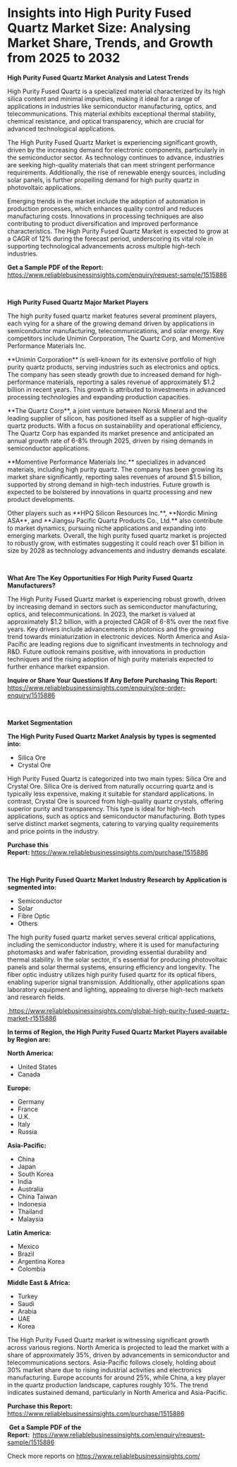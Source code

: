 <p><h1>Insights into High Purity Fused Quartz Market Size: Analysing Market Share, Trends, and Growth from 2025 to 2032</h1></p><p><strong>High Purity Fused Quartz Market Analysis and Latest Trends</strong></p>
<p><p>High Purity Fused Quartz is a specialized material characterized by its high silica content and minimal impurities, making it ideal for a range of applications in industries like semiconductor manufacturing, optics, and telecommunications. This material exhibits exceptional thermal stability, chemical resistance, and optical transparency, which are crucial for advanced technological applications.</p><p>The High Purity Fused Quartz Market is experiencing significant growth, driven by the increasing demand for electronic components, particularly in the semiconductor sector. As technology continues to advance, industries are seeking high-quality materials that can meet stringent performance requirements. Additionally, the rise of renewable energy sources, including solar panels, is further propelling demand for high purity quartz in photovoltaic applications.</p><p>Emerging trends in the market include the adoption of automation in production processes, which enhances quality control and reduces manufacturing costs. Innovations in processing techniques are also contributing to product diversification and improved performance characteristics. The High Purity Fused Quartz Market is expected to grow at a CAGR of 12% during the forecast period, underscoring its vital role in supporting technological advancements across multiple high-tech industries.</p></p>
<p><strong>Get a Sample PDF of the Report:&nbsp;</strong> <a href="https://www.reliablebusinessinsights.com/enquiry/request-sample/1515886?utm_campaign=3256&utm_medium=2&utm_source=Github&utm_content=ia&utm_term=29032025&utm_id=high-purity-fused-quartz">https://www.reliablebusinessinsights.com/enquiry/request-sample/1515886</a></p>
<p>&nbsp;</p>
<p><strong>High Purity Fused Quartz Major Market Players</strong></p>
<p><p>The high purity fused quartz market features several prominent players, each vying for a share of the growing demand driven by applications in semiconductor manufacturing, telecommunications, and solar energy. Key competitors include Unimin Corporation, The Quartz Corp, and Momentive Performance Materials Inc.</p><p>**Unimin Corporation** is well-known for its extensive portfolio of high purity quartz products, serving industries such as electronics and optics. The company has seen steady growth due to increased demand for high-performance materials, reporting a sales revenue of approximately $1.2 billion in recent years. This growth is attributed to investments in advanced processing technologies and expanding production capacities.</p><p>**The Quartz Corp**, a joint venture between Norsk Mineral and the leading supplier of silicon, has positioned itself as a supplier of high-quality quartz products. With a focus on sustainability and operational efficiency, The Quartz Corp has expanded its market presence and anticipated an annual growth rate of 6-8% through 2025, driven by rising demands in semiconductor applications.</p><p>**Momentive Performance Materials Inc.** specializes in advanced materials, including high purity quartz. The company has been growing its market share significantly, reporting sales revenues of around $1.5 billion, supported by strong demand in high-tech industries. Future growth is expected to be bolstered by innovations in quartz processing and new product developments.</p><p>Other players such as **HPQ Silicon Resources Inc.**, **Nordic Mining ASA**, and **Jiangsu Pacific Quartz Products Co., Ltd.** also contribute to market dynamics, pursuing niche applications and expanding into emerging markets. Overall, the high purity fused quartz market is projected to robustly grow, with estimates suggesting it could reach over $1 billion in size by 2028 as technology advancements and industry demands escalate.</p></p>
<p>&nbsp;</p>
<p><strong>What Are The Key Opportunities For High Purity Fused Quartz Manufacturers?</strong></p>
<p><p>The High Purity Fused Quartz market is experiencing robust growth, driven by increasing demand in sectors such as semiconductor manufacturing, optics, and telecommunications. In 2023, the market is valued at approximately $1.2 billion, with a projected CAGR of 6-8% over the next five years. Key drivers include advancements in photonics and the growing trend towards miniaturization in electronic devices. North America and Asia-Pacific are leading regions due to significant investments in technology and R&D. Future outlook remains positive, with innovations in production techniques and the rising adoption of high purity materials expected to further enhance market expansion.</p></p>
<p><strong>Inquire or Share Your Questions If Any Before Purchasing This Report:</strong> <a href="https://www.reliablebusinessinsights.com/enquiry/pre-order-enquiry/1515886?utm_campaign=3256&utm_medium=2&utm_source=Github&utm_content=ia&utm_term=29032025&utm_id=high-purity-fused-quartz">https://www.reliablebusinessinsights.com/enquiry/pre-order-enquiry/1515886</a></p>
<p>&nbsp;</p>
<p><strong>Market Segmentation</strong></p>
<p><strong>The High Purity Fused Quartz Market Analysis by types is segmented into:</strong></p>
<p><ul><li>Silica Ore</li><li>Crystal Ore</li></ul></p>
<p><p>High Purity Fused Quartz is categorized into two main types: Silica Ore and Crystal Ore. Silica Ore is derived from naturally occurring quartz and is typically less expensive, making it suitable for standard applications. In contrast, Crystal Ore is sourced from high-quality quartz crystals, offering superior purity and transparency. This type is ideal for high-tech applications, such as optics and semiconductor manufacturing. Both types serve distinct market segments, catering to varying quality requirements and price points in the industry.</p></p>
<p><strong>Purchase this Report:&nbsp;</strong><a href="https://www.reliablebusinessinsights.com/purchase/1515886?utm_campaign=3256&utm_medium=2&utm_source=Github&utm_content=ia&utm_term=29032025&utm_id=high-purity-fused-quartz">https://www.reliablebusinessinsights.com/purchase/1515886</a></p>
<p>&nbsp;</p>
<p><strong>The High Purity Fused Quartz Market Industry Research by Application is segmented into:</strong></p>
<p><ul><li>Semiconductor</li><li>Solar</li><li>Fibre Optic</li><li>Others</li></ul></p>
<p><p>The high purity fused quartz market serves several critical applications, including the semiconductor industry, where it is used for manufacturing photomasks and wafer fabrication, providing essential durability and thermal stability. In the solar sector, it's essential for producing photovoltaic panels and solar thermal systems, ensuring efficiency and longevity. The fiber optic industry utilizes high purity fused quartz for its optical fibers, enabling superior signal transmission. Additionally, other applications span laboratory equipment and lighting, appealing to diverse high-tech markets and research fields.</p></p>
<p><a href="https://www.reliablebusinessinsights.com/global-high-purity-fused-quartz-market-r1515886?utm_campaign=3256&utm_medium=2&utm_source=Github&utm_content=ia&utm_term=29032025&utm_id=high-purity-fused-quartz">&nbsp;https://www.reliablebusinessinsights.com/global-high-purity-fused-quartz-market-r1515886</a></p>
<p><strong>In terms of Region, the High Purity Fused Quartz Market Players available by Region are:</strong></p>
<p>
    <p> <strong> North America: </strong>
        <ul>
            <li>United States</li>
            <li>Canada</li>
        </ul>
        </p> 
    <p> <strong> Europe: </strong>
        <ul>
            <li>Germany</li>
            <li>France</li>
            <li>U.K.</li>
            <li>Italy</li>
            <li>Russia</li>
        </ul>
        </p> 
    <p> <strong> Asia-Pacific: </strong>
        <ul>
            <li>China</li>
            <li>Japan</li>
            <li>South Korea</li>
            <li>India</li>
            <li>Australia</li>
            <li>China Taiwan</li>
            <li>Indonesia</li>
            <li>Thailand</li>
            <li>Malaysia</li>
        </ul>
        </p> 
    <p> <strong> Latin America: </strong>
        <ul>
            <li>Mexico</li>
            <li>Brazil</li>
            <li>Argentina Korea</li>
            <li>Colombia</li>
        </ul>
        </p> 
    <p> <strong> Middle East & Africa: </strong>
        <ul>
            <li>Turkey</li>
            <li>Saudi</li>
            <li>Arabia</li>
            <li>UAE</li>
            <li>Korea</li>
        </ul>
    </p>
    </p>
<p><p>The High Purity Fused Quartz market is witnessing significant growth across various regions. North America is projected to lead the market with a share of approximately 35%, driven by advancements in semiconductor and telecommunications sectors. Asia-Pacific follows closely, holding about 30% market share due to rising industrial activities and electronics manufacturing. Europe accounts for around 25%, while China, a key player in the quartz production landscape, captures roughly 10%. The trend indicates sustained demand, particularly in North America and Asia-Pacific.</p></p>
<p><strong>Purchase this Report: </strong><a href="https://www.reliablebusinessinsights.com/purchase/1515886?utm_campaign=3256&utm_medium=2&utm_source=Github&utm_content=ia&utm_term=29032025&utm_id=high-purity-fused-quartz">https://www.reliablebusinessinsights.com/purchase/1515886</a></p>
<p>&nbsp;<strong>Get a Sample PDF of the Report:&nbsp;&nbsp;</strong><a href="https://www.reliablebusinessinsights.com/enquiry/request-sample/1515886?utm_campaign=3256&utm_medium=2&utm_source=Github&utm_content=ia&utm_term=29032025&utm_id=high-purity-fused-quartz">https://www.reliablebusinessinsights.com/enquiry/request-sample/1515886</a></p>
<p><strong></strong></p>
<p>Check more reports on <a href="https://www.reliablebusinessinsights.com/?utm_campaign=3256&utm_medium=2&utm_source=Github&utm_content=ia&utm_term=29032025&utm_id=high-purity-fused-quartz">https://www.reliablebusinessinsights.com/</a></p>